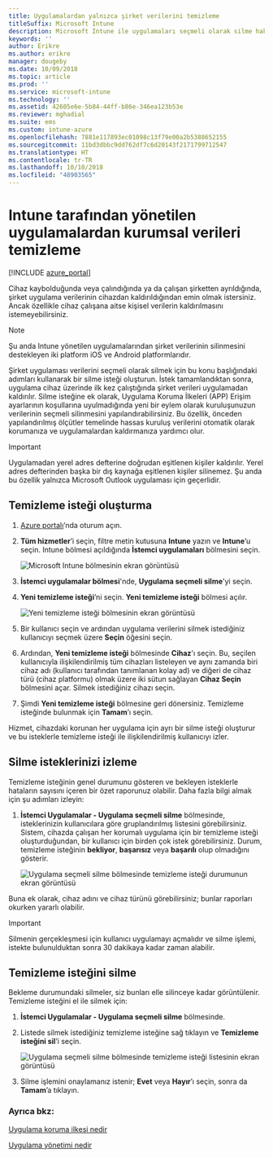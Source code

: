 ```yaml
---
title: Uygulamalardan yalnızca şirket verilerini temizleme
titleSuffix: Microsoft Intune
description: Microsoft Intune ile uygulamaları seçmeli olarak silme hakkında bilgi edinin.
keywords: ''
author: Erikre
ms.author: erikre
manager: dougeby
ms.date: 10/09/2018
ms.topic: article
ms.prod: ''
ms.service: microsoft-intune
ms.technology: ''
ms.assetid: 42605e6e-5b84-44ff-b86e-346ea123b53e
ms.reviewer: mghadial
ms.suite: ems
ms.custom: intune-azure
ms.openlocfilehash: 7881e117893ec01098c13f79e00a2b5388652155
ms.sourcegitcommit: 11bd3dbbc9dd762df7c6d20143f2171799712547
ms.translationtype: HT
ms.contentlocale: tr-TR
ms.lasthandoff: 10/10/2018
ms.locfileid: "48903565"
---
```

# <a name="how-to-wipe-only-corporate-data-from-intune-managed-apps"></a>Intune tarafından yönetilen uygulamalardan kurumsal verileri temizleme

[!INCLUDE [azure_portal](./includes/azure_portal.md)]

Cihaz kaybolduğunda veya çalındığında ya da çalışan şirketten ayrıldığında, şirket uygulama verilerinin cihazdan kaldırıldığından emin olmak istersiniz. Ancak özellikle cihaz çalışana aitse kişisel verilerin kaldırılmasını istemeyebilirsiniz.

>[!NOTE]
> Şu anda Intune yönetilen uygulamalarından şirket verilerinin silinmesini destekleyen iki platform iOS ve Android platformlarıdır.

Şirket uygulaması verilerini seçmeli olarak silmek için bu konu başlığındaki adımları kullanarak bir silme isteği oluşturun. İstek tamamlandıktan sonra, uygulama cihaz üzerinde ilk kez çalıştığında şirket verileri uygulamadan kaldırılır. Silme isteğine ek olarak, Uygulama Koruma İlkeleri (APP) Erişim ayarlarının koşullarına uyulmadığında yeni bir eylem olarak kuruluşunuzun verilerinin seçmeli silinmesini yapılandırabilirsiniz. Bu özellik, önceden yapılandırılmış ölçütler temelinde hassas kuruluş verilerini otomatik olarak korumanıza ve uygulamalardan kaldırmanıza yardımcı olur.

>[!IMPORTANT]
> Uygulamadan yerel adres defterine doğrudan eşitlenen kişiler kaldırılır. Yerel adres defterinden başka bir dış kaynağa eşitlenen kişiler silinemez. Şu anda bu özellik yalnızca Microsoft Outlook uygulaması için geçerlidir.

## <a name="create-a-wipe-request"></a>Temizleme isteği oluşturma

1.  [Azure portalı](https://portal.azure.com)’nda oturum açın.

2.  **Tüm hizmetler**’i seçin, filtre metin kutusuna **Intune** yazın ve **Intune**’u seçin. Intune bölmesi açıldığında **İstemci uygulamaları** bölmesini seçin.

    ![Microsoft Intune bölmesinin ekran görüntüsü](./media/apps-selective-wipe01.png)

3.  **İstemci uygulamalar bölmesi**'nde, **Uygulama seçmeli silme**'yi seçin.

4.  **Yeni temizleme isteği**’ni seçin. **Yeni temizleme isteği** bölmesi açılır.

    ![Yeni temizleme isteği bölmesinin ekran görüntüsü](./media/AzurePortal_MAM_NewWipeRequest.png)

5.  Bir kullanıcı seçin ve ardından uygulama verilerini silmek istediğiniz kullanıcıyı seçmek üzere **Seçin** öğesini seçin.

6.  Ardından, **Yeni temizleme isteği** bölmesinde **Cihaz**'ı seçin. Bu, seçilen kullanıcıyla ilişkilendirilmiş tüm cihazları listeleyen ve aynı zamanda biri cihaz adı (kullanıcı tarafından tanımlanan kolay ad) ve diğeri de cihaz türü (cihaz platformu) olmak üzere iki sütun sağlayan **Cihaz Seçin** bölmesini açar. Silmek istediğiniz cihazı seçin.

7.  Şimdi **Yeni temizleme isteği** bölmesine geri dönersiniz. Temizleme isteğinde bulunmak için **Tamam**’ı seçin.

Hizmet, cihazdaki korunan her uygulama için ayrı bir silme isteği oluşturur ve bu isteklerle temizleme isteği ile ilişkilendirilmiş kullanıcıyı izler.

## <a name="monitor-your-wipe-requests"></a>Silme isteklerinizi izleme

Temizleme isteğinin genel durumunu gösteren ve bekleyen isteklerle hataların sayısını içeren bir özet raporunuz olabilir. Daha fazla bilgi almak için şu adımları izleyin:

1.  **İstemci Uygulamalar - Uygulama seçmeli silme** bölmesinde, isteklerinizin kullanıcılara göre gruplandırılmış listesini görebilirsiniz. Sistem, cihazda çalışan her korumalı uygulama için bir temizleme isteği oluşturduğundan, bir kullanıcı için birden çok istek görebilirsiniz. Durum, temizleme isteğinin **bekliyor**, **başarısız** veya **başarılı** olup olmadığını gösterir.

    ![Uygulama seçmeli silme bölmesinde temizleme isteği durumunun ekran görüntüsü](./media/wipe-request-status-1.png)

Buna ek olarak, cihaz adını ve cihaz türünü görebilirsiniz; bunlar raporları okurken yararlı olabilir.

>[!IMPORTANT]
> Silmenin gerçekleşmesi için kullanıcı uygulamayı açmalıdır ve silme işlemi, istekte bulunulduktan sonra 30 dakikaya kadar zaman alabilir.

## <a name="delete-a-wipe-request"></a>Temizleme isteğini silme

Bekleme durumundaki silmeler, siz bunları elle silinceye kadar görüntülenir. Temizleme isteğini el ile silmek için:

1.  **İstemci Uygulamalar - Uygulama seçmeli silme** bölmesinde.

2.  Listede silmek istediğiniz temizleme isteğine sağ tıklayın ve **Temizleme isteğini sil**’i seçin.

    ![Uygulama seçmeli silme bölmesinde temizleme isteği listesinin ekran görüntüsü](./media/delete-wipe-request.png)

3.  Silme işlemini onaylamanız istenir; **Evet** veya **Hayır**’ı seçin, sonra da **Tamam**’a tıklayın.

### <a name="see-also"></a>Ayrıca bkz:
[Uygulama koruma ilkesi nedir](app-protection-policy.md)

[Uygulama yönetimi nedir](app-management.md)
